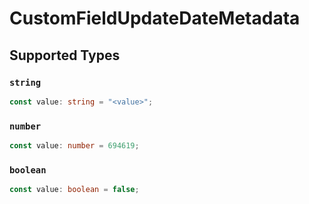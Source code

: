 # CustomFieldUpdateDateMetadata


## Supported Types

### `string`

```typescript
const value: string = "<value>";
```

### `number`

```typescript
const value: number = 694619;
```

### `boolean`

```typescript
const value: boolean = false;
```

